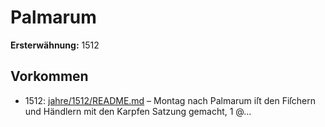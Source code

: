 # Palmarum

**Ersterwähnung:** 1512

## Vorkommen
- 1512: [jahre/1512/README.md](../jahre/1512/README.md) – Montag nach Palmarum iſt den Fiſchern und Händlern
mit den Karpfen Satzung gemacht, 1 @...
